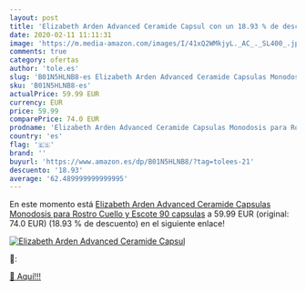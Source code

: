 ```yaml
---
layout: post
title: 'Elizabeth Arden Advanced Ceramide Capsul con un 18.93 % de descuento'
date: 2020-02-11 11:11:31
image: 'https://m.media-amazon.com/images/I/41xQ2WMkjyL._AC_._SL400_.jpg'
comments: true
category: ofertas
author: 'tole.es'
slug: 'B01N5HLNB8-es Elizabeth Arden Advanced Ceramide Capsulas Monodosis para...'
sku: 'B01N5HLNB8-es'
actualPrice: 59.99 EUR
currency: EUR
price: 59.99
comparePrice: 74.0 EUR
prodname: 'Elizabeth Arden Advanced Ceramide Capsulas Monodosis para Rostro  Cuello y Escote 90 capsulas'
country: 'es'
flag: '🇪🇸'
brand: ''
buyurl: 'https://www.amazon.es/dp/B01N5HLNB8/?tag=tolees-21'
descuento: '18.93'
average: '62.489999999999995'
---
```


En este momento está [Elizabeth Arden Advanced Ceramide Capsulas Monodosis para Rostro  Cuello y Escote 90 capsulas](https://www.amazon.es/dp/B01N5HLNB8/?tag=tolees-21) a 59.99 EUR (original: 74.0 EUR) (18.93 %  de descuento) en el siguiente enlace!

[![Elizabeth Arden Advanced Ceramide Capsul](https://m.media-amazon.com/images/I/41xQ2WMkjyL._AC_._SL400_.jpg)](https://www.amazon.es/dp/B01N5HLNB8/?tag=tolees-21)

🔎:


[🛒 Aquí!!!](https://www.amazon.es/dp/B01N5HLNB8/?tag=tolees-21)
